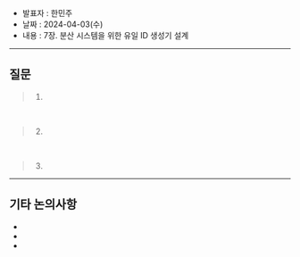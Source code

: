 - 발표자 : 한민주
- 날짜 : 2024-04-03(수)
- 내용 : 7장. 분산 시스템을 위한 유일 ID 생성기 설계

---
## 질문
> 1.

<br>

> 2.

<br>

> 3.

---
## 기타 논의사항

-
-
-